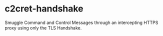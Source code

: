 # c2cret-handshake
Smuggle Command and Control Messages through an intercepting HTTPS proxy using only the TLS Handshake.
